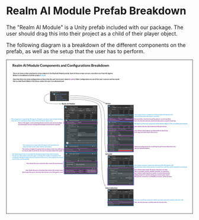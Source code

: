 # Realm AI Module Prefab Breakdown

The "Realm AI Module" is a Unity prefab included with our package. The user should drag this into their project as a child of their player object.

The following diagram is a breakdown of the different components on the prefab, as well as the setup that the user has to perform.

![screenshot](./gp_breakdown.png)
